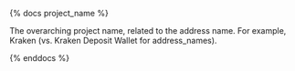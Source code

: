 {% docs project_name %}

The overarching project name, related to the address name. For example, Kraken (vs. Kraken Deposit Wallet for address_names).

{% enddocs %}